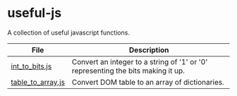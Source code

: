 # useful-js
A collection of useful javascript functions.

File | Description
---- | -----------
[int_to_bits.js](./int_to_bits.js) | Convert an integer to a string of '1' or '0' representing the bits making it up.
[table_to_array.js](./table_to_array.js) | Convert DOM table to an array of dictionaries.
